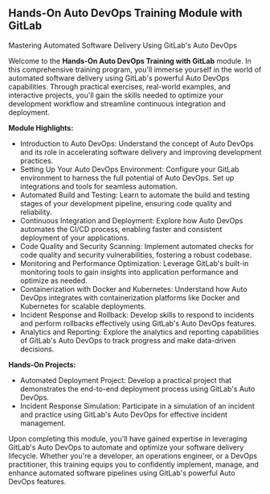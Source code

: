 ## Hands-On Auto DevOps Training Module with GitLab

Mastering Automated Software Delivery Using GitLab's Auto DevOps

Welcome to the **Hands-On Auto DevOps Training with GitLab** module. In this comprehensive training program, you'll immerse yourself in the world of automated software delivery using GitLab's powerful Auto DevOps capabilities. Through practical exercises, real-world examples, and interactive projects, you'll gain the skills needed to optimize your development workflow and streamline continuous integration and deployment.

**Module Highlights:**

- Introduction to Auto DevOps: Understand the concept of Auto DevOps and its role in accelerating software delivery and improving development practices.
- Setting Up Your Auto DevOps Environment: Configure your GitLab environment to harness the full potential of Auto DevOps. Set up integrations and tools for seamless automation.
- Automated Build and Testing: Learn to automate the build and testing stages of your development pipeline, ensuring code quality and reliability.
- Continuous Integration and Deployment: Explore how Auto DevOps automates the CI/CD process, enabling faster and consistent deployment of your applications.
- Code Quality and Security Scanning: Implement automated checks for code quality and security vulnerabilities, fostering a robust codebase.
- Monitoring and Performance Optimization: Leverage GitLab's built-in monitoring tools to gain insights into application performance and optimize as needed.
- Containerization with Docker and Kubernetes: Understand how Auto DevOps integrates with containerization platforms like Docker and Kubernetes for scalable deployments.
- Incident Response and Rollback: Develop skills to respond to incidents and perform rollbacks effectively using GitLab's Auto DevOps features.
- Analytics and Reporting: Explore the analytics and reporting capabilities of GitLab's Auto DevOps to track progress and make data-driven decisions.

**Hands-On Projects:**

- Automated Deployment Project: Develop a practical project that demonstrates the end-to-end deployment process using GitLab's Auto DevOps.
- Incident Response Simulation: Participate in a simulation of an incident and practice using GitLab's Auto DevOps for effective incident management.

Upon completing this module, you'll have gained expertise in leveraging GitLab's Auto DevOps to automate and optimize your software delivery lifecycle. Whether you're a developer, an operations engineer, or a DevOps practitioner, this training equips you to confidently implement, manage, and enhance automated software pipelines using GitLab's powerful Auto DevOps features.
